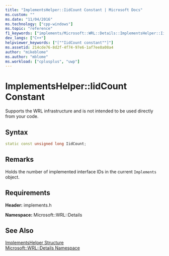 ```yaml
---
title: "ImplementsHelper::IidCount Constant | Microsoft Docs"
ms.custom: ""
ms.date: "11/04/2016"
ms.technology: ["cpp-windows"]
ms.topic: "reference"
f1_keywords: ["implements/Microsoft::WRL::Details::ImplementsHelper::IidCount"]
dev_langs: ["C++"]
helpviewer_keywords: ["[""IidCount constant""]"]
ms.assetid: 214cde76-8d2f-4f74-97e6-1af7ee8a08a4
author: "mikeblome"
ms.author: "mblome"
ms.workload: ["cplusplus", "uwp"]
---
```

# ImplementsHelper::IidCount Constant

Supports the WRL infrastructure and is not intended to be used directly from your code.

## Syntax

```cpp
static const unsigned long IidCount;
```

## Remarks

Holds the number of implemented interface IDs in the current `Implements` object.

## Requirements

**Header:** implements.h

**Namespace:** Microsoft::WRL::Details

## See Also

[ImplementsHelper Structure](../windows/implementshelper-structure.md)  
[Microsoft::WRL::Details Namespace](../windows/microsoft-wrl-details-namespace.md)